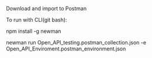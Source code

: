 Download and import to Postman

To run with CLI(git bash):

npm install -g newman 


newman run Open_API_testing.postman_collection.json -e Open_API_Enviroment.postman_environment.json

